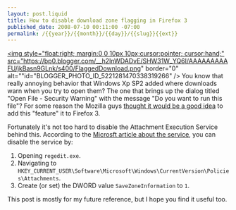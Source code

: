 ```yaml
--- 
layout: post.liquid
title: How to disable download zone flagging in Firefox 3
published_date: 2008-07-10 00:11:00 -07:00
permalink: /{{year}}/{{month}}/{{day}}/{{slug}}{{ext}}
---
```

<a href="https://bp0.blogger.com/__h2InWDADvE/SHW31W_YQ6I/AAAAAAAAAFU/jkBasn9GLnk/s1600-h/FlaggedDownload.png"><img style="float:right; margin:0 0 10px 10px;cursor:pointer; cursor:hand;" src="https://bp0.blogger.com/__h2InWDADvE/SHW31W_YQ6I/AAAAAAAAAFU/jkBasn9GLnk/s400/FlaggedDownload.png" border="0" alt=""id="BLOGGER_PHOTO_ID_5221281470338319266" /></a>
You know that really annoying behavior that Windows Xp SP2 added where downloads warn when you try to open them?  The one that brings up the dialog titled "Open File - Security Warning" with the message "Do you want to run this file"?  For some reason the Mozilla guys <a href="https://bugzilla.mozilla.org/show_bug.cgi?id=236771">thought it would be a good idea</a> to add this "feature" it to Firefox 3.

Fortunately it's not too hard to disable the Attachment Execution Service behind this.  According to the <a href="https://support.microsoft.com/kb/883260">Microsft article about the service</a>, you can disable the service by:
<ol>
<li>Opening <code>regedit.exe</code>.</li>
<li>Navigating to <code>HKEY_CURRENT_USER\Software\Microsoft\Windows\CurrentVersion\Policies\Attachments</code>.</li>
<li>Create (or set) the DWORD value <code>SaveZoneInformation</code> to <code>1</code>.</li>
</ol>

This post is mostly for my future reference, but I hope you find it useful too.
